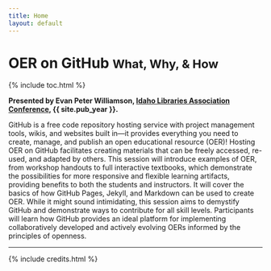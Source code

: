 ```yaml
---
title: Home
layout: default
---
```


# OER on GitHub <small class="text-muted">What, Why, & How</small>

{% include toc.html %}

**Presented by Evan Peter Williamson, [Idaho Libraries Association Conference](https://conference.idaholibraries.org/), {{ site.pub_year }}.**

GitHub is a free code repository hosting service with project management tools, wikis, and websites built in—it provides everything you need to create, manage, and publish an open educational resource (OER)! 
Hosting OER on GitHub facilitates creating materials that can be freely accessed, re-used, and adapted by others. 
This session will introduce examples of OER, from workshop handouts to full interactive textbooks, which demonstrate the possibilities for more responsive and flexible learning artifacts, providing benefits to both the students and instructors. 
It will cover the basics of how GitHub Pages, Jekyll, and Markdown can be used to create OER. 
While it might sound intimidating, this session aims to demystify GitHub and demonstrate ways to contribute for all skill levels. 
Participants will learn how GitHub provides an ideal platform for implementing collaboratively developed and actively evolving OERs informed by the principles of openness.

------

{% include credits.html %}
